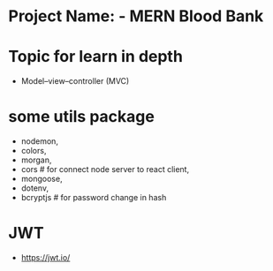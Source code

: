 # Project Name: - MERN Blood Bank

# Topic for learn in depth

- Model–view–controller (MVC)

# some utils package

- nodemon,
- colors,
- morgan,
- cors # for connect node server to react client,
- mongoose,
- dotenv,
- bcryptjs # for password change in hash

# JWT

- https://jwt.io/

